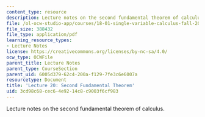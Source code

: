 ```yaml
---
content_type: resource
description: Lecture notes on the second fundamental theorem of calculus.
file: /ol-ocw-studio-app/courses/18-01-single-variable-calculus-fall-2006/3cd98c68cec64e9214c8c9003f6cf983_lec20.pdf
file_size: 388432
file_type: application/pdf
learning_resource_types:
- Lecture Notes
license: https://creativecommons.org/licenses/by-nc-sa/4.0/
ocw_type: OCWFile
parent_title: Lecture Notes
parent_type: CourseSection
parent_uid: 6005d379-62c4-200a-f129-7fe3c6e6007a
resourcetype: Document
title: 'Lecture 20: Second Fundamental Theorem'
uid: 3cd98c68-cec6-4e92-14c8-c9003f6cf983
---
```

Lecture notes on the second fundamental theorem of calculus.